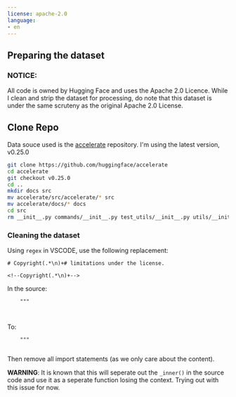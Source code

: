 ```yaml
---
license: apache-2.0
language:
- en
---
```

## Preparing the dataset

### NOTICE:

All code is owned by Hugging Face and uses the Apache 2.0 Licence. While I clean and strip the dataset for processing, do note that this dataset is under the same scruteny as the original Apache 2.0 License.

## Clone Repo

Data souce used is the [accelerate](https://github.com/huggingface/accelerate) repository. I'm using the latest version, v0.25.0

```bash
git clone https://github.com/huggingface/accelerate
cd accelerate
git checkout v0.25.0
cd ..
mkdir docs src
mv accelerate/src/accelerate/* src
mv accelerate/docs/* docs
cd src
rm __init__.py commands/__init__.py test_utils/__init__.py utils/__init__.py
```

### Cleaning the dataset

Using `regex` in VSCODE, use the following replacement:

```regex
# Copyright(.*\n)+# limitations under the license.
```

```regex
<!--Copyright(.*\n)+-->
```

In the source:
```regex
    """

    
```
To:
```regex
    """
    
```
Then remove all import statements (as we only care about the content).

**WARNING**: It is known that this will seperate out the `_inner()` in the source code and use it as a seperate function losing the context. Trying out with this issue for now. 